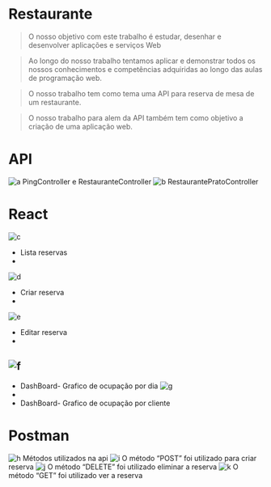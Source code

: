 # Restaurante

>	O nosso objetivo com este trabalho é estudar, desenhar e desenvolver aplicações e serviços Web

>	Ao longo do nosso trabalho tentamos aplicar e demonstrar todos os nossos conhecimentos e competências adquiridas ao longo das aulas de programação web.

>	O nosso trabalho tem como tema uma API para reserva de mesa de um restaurante.

>	O nosso trabalho para alem da API também tem como objetivo a criação de uma aplicação web.

# API

![a](https://user-images.githubusercontent.com/83921757/123972626-ef78a780-d9b2-11eb-83e1-c612008e19df.png)
PingController e RestauranteController
![b](https://user-images.githubusercontent.com/83921757/123973294-8fcecc00-d9b3-11eb-88db-82cf0a5d576b.png)
RestaurantePratoController

# React

![c](https://user-images.githubusercontent.com/83921757/123973298-90676280-d9b3-11eb-83c7-2131b720525a.png)
- Lista reservas
- 
![d](https://user-images.githubusercontent.com/83921757/123973299-90676280-d9b3-11eb-8c97-aa6558830d22.png)
- Criar reserva
- 
![e](https://user-images.githubusercontent.com/83921757/123973302-90fff900-d9b3-11eb-8977-4eab31ba5ae8.png)
- Editar reserva
- 
![f](https://user-images.githubusercontent.com/83921757/123973303-90fff900-d9b3-11eb-97b7-df69de842c72.png)
-
- DashBoard- Grafico de ocupação por dia
![g](https://user-images.githubusercontent.com/83921757/123973306-91988f80-d9b3-11eb-82bc-fd67a3bf09b0.png)
-
-  DashBoard- Grafico de ocupação por cliente

# Postman

![h](https://user-images.githubusercontent.com/83921757/123973308-91988f80-d9b3-11eb-9060-9e92d583e64d.png)
Métodos utilizados na api
![i](https://user-images.githubusercontent.com/83921757/123973310-91988f80-d9b3-11eb-9387-318bc9acf1fc.png)
O método “POST” foi utilizado para criar reserva 
![j](https://user-images.githubusercontent.com/83921757/123973312-92312600-d9b3-11eb-92b3-9f661e3696ad.png)
O método “DELETE” foi utilizado eliminar a reserva
![k](https://user-images.githubusercontent.com/83921757/123973315-92312600-d9b3-11eb-807a-a52f3d9429da.png)
O método “GET” foi utilizado ver a reserva

